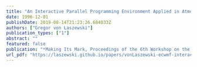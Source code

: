 ```yaml
---
title: "An Interactive Parallel Programming Environment Applied in Atmospheric Science"
date: 1996-12-01
publishDate: 2019-08-14T21:23:26.684033Z
authors: ["Gregor von Laszewski"]
publication_types: ["1"]
abstract: ""
featured: false
publication: "*Making Its Mark, Proceedings of the 6th Workshop on the Use of Parallel Processors in Meteorology*"
url_pdf: "https://laszewski.github.io/papers/vonLaszewski-ecwmf-interactive.pdf"
---
```


